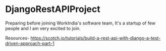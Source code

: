 # DjangoRestAPIProject
Preparing before joining WorkIndia's software team, It's a startup of few people and I am very excited to join.

Resources- 
https://scotch.io/tutorials/build-a-rest-api-with-django-a-test-driven-approach-part-1
